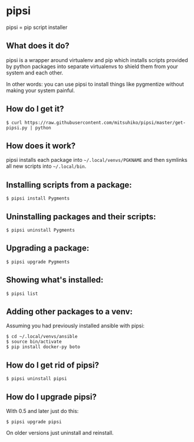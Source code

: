 # pipsi

pipsi = pip script installer

## What does it do?

pipsi is a wrapper around virtualenv and pip which installs scripts provided by
python packages into separate virtualenvs to shield them from your system and
each other.

In other words: you can use pipsi to install things like
pygmentize without making your system painful.

## How do I get it?

    $ curl https://raw.githubusercontent.com/mitsuhiko/pipsi/master/get-pipsi.py | python

## How does it work?

pipsi installs each package into `~/.local/venvs/PGKNAME` and then
symlinks all new scripts into `~/.local/bin`.

## Installing scripts from a package:

    $ pipsi install Pygments

## Uninstalling packages and their scripts:

    $ pipsi uninstall Pygments

## Upgrading a package:

    $ pipsi upgrade Pygments

## Showing what's installed:

    $ pipsi list

## Adding other packages to a venv:

Assuming you had previously installed ansible with pipsi:

    $ cd ~/.local/venvs/ansible
    $ source bin/activate
    $ pip install docker-py boto

## How do I get rid of pipsi?

    $ pipsi uninstall pipsi

## How do I upgrade pipsi?

With 0.5 and later just do this:

    $ pipsi upgrade pipsi

On older versions just uninstall and reinstall.


